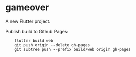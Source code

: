 # gameover

A new Flutter project.

Publish build to Github Pages:

```
    flutter build web
    git push origin --delete gh-pages
    git subtree push --prefix build/web origin gh-pages
```